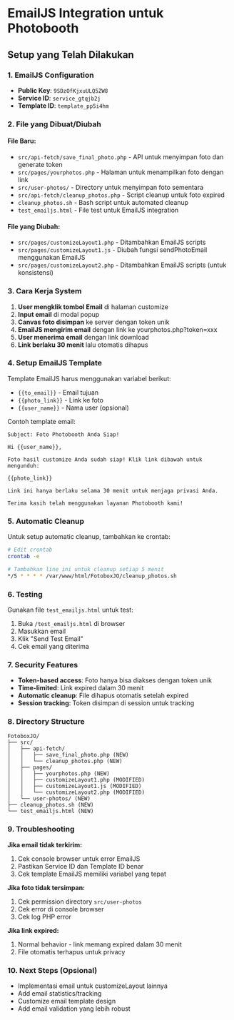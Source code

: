 # EmailJS Integration untuk Photobooth

## Setup yang Telah Dilakukan

### 1. EmailJS Configuration

- **Public Key**: `9SDzOfKjxuULQ5ZW8`
- **Service ID**: `service_gtqjb2j`
- **Template ID**: `template_pp5i4hm`

### 2. File yang Dibuat/Diubah

#### File Baru:

- `src/api-fetch/save_final_photo.php` - API untuk menyimpan foto dan generate token
- `src/pages/yourphotos.php` - Halaman untuk menampilkan foto dengan link
- `src/user-photos/` - Directory untuk menyimpan foto sementara
- `src/api-fetch/cleanup_photos.php` - Script cleanup untuk foto expired
- `cleanup_photos.sh` - Bash script untuk automated cleanup
- `test_emailjs.html` - File test untuk EmailJS integration

#### File yang Diubah:

- `src/pages/customizeLayout1.php` - Ditambahkan EmailJS scripts
- `src/pages/customizeLayout1.js` - Diubah fungsi sendPhotoEmail menggunakan EmailJS
- `src/pages/customizeLayout2.php` - Ditambahkan EmailJS scripts (untuk konsistensi)

### 3. Cara Kerja System

1. **User mengklik tombol Email** di halaman customize
2. **Input email** di modal popup
3. **Canvas foto disimpan** ke server dengan token unik
4. **EmailJS mengirim email** dengan link ke yourphotos.php?token=xxx
5. **User menerima email** dengan link download
6. **Link berlaku 30 menit** lalu otomatis dihapus

### 4. Setup EmailJS Template

Template EmailJS harus menggunakan variabel berikut:

- `{{to_email}}` - Email tujuan
- `{{photo_link}}` - Link ke foto
- `{{user_name}}` - Nama user (opsional)

Contoh template email:

```
Subject: Foto Photobooth Anda Siap!

Hi {{user_name}},

Foto hasil customize Anda sudah siap! Klik link dibawah untuk mengunduh:

{{photo_link}}

Link ini hanya berlaku selama 30 menit untuk menjaga privasi Anda.

Terima kasih telah menggunakan layanan Photobooth kami!
```

### 5. Automatic Cleanup

Untuk setup automatic cleanup, tambahkan ke crontab:

```bash
# Edit crontab
crontab -e

# Tambahkan line ini untuk cleanup setiap 5 menit
*/5 * * * * /var/www/html/FotoboxJO/cleanup_photos.sh
```

### 6. Testing

Gunakan file `test_emailjs.html` untuk test:

1. Buka `/test_emailjs.html` di browser
2. Masukkan email
3. Klik "Send Test Email"
4. Cek email yang diterima

### 7. Security Features

- **Token-based access**: Foto hanya bisa diakses dengan token unik
- **Time-limited**: Link expired dalam 30 menit
- **Automatic cleanup**: File dihapus otomatis setelah expired
- **Session tracking**: Token disimpan di session untuk tracking

### 8. Directory Structure

```
FotoboxJO/
├── src/
│   ├── api-fetch/
│   │   ├── save_final_photo.php (NEW)
│   │   └── cleanup_photos.php (NEW)
│   ├── pages/
│   │   ├── yourphotos.php (NEW)
│   │   ├── customizeLayout1.php (MODIFIED)
│   │   ├── customizeLayout1.js (MODIFIED)
│   │   └── customizeLayout2.php (MODIFIED)
│   └── user-photos/ (NEW)
├── cleanup_photos.sh (NEW)
└── test_emailjs.html (NEW)
```

### 9. Troubleshooting

**Jika email tidak terkirim:**

1. Cek console browser untuk error EmailJS
2. Pastikan Service ID dan Template ID benar
3. Cek template EmailJS memiliki variabel yang tepat

**Jika foto tidak tersimpan:**

1. Cek permission directory `src/user-photos`
2. Cek error di console browser
3. Cek log PHP error

**Jika link expired:**

1. Normal behavior - link memang expired dalam 30 menit
2. File otomatis terhapus untuk privacy

### 10. Next Steps (Opsional)

- Implementasi email untuk customizeLayout lainnya
- Add email statistics/tracking
- Customize email template design
- Add email validation yang lebih robust
